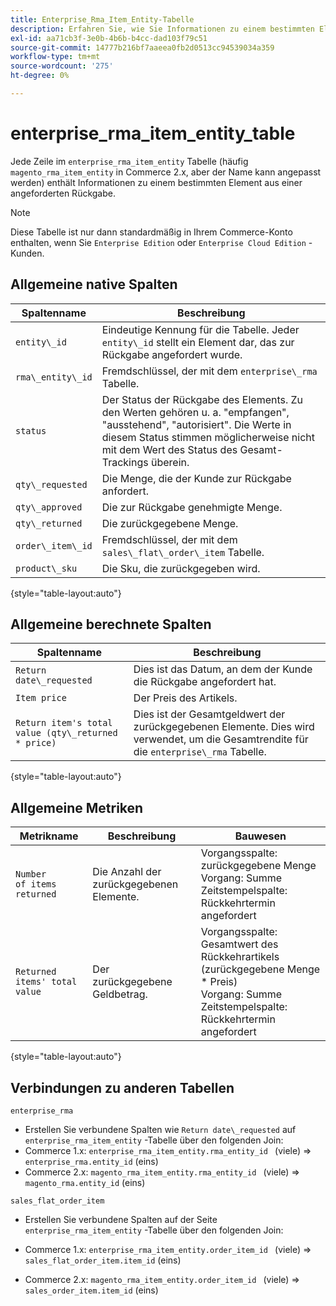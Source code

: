```yaml
---
title: Enterprise_Rma_Item_Entity-Tabelle
description: Erfahren Sie, wie Sie Informationen zu einem bestimmten Element aus einer angeforderten Rückgabe analysieren.
exl-id: aa71cb3f-3e0b-4b6b-b4cc-dad103f79c51
source-git-commit: 14777b216bf7aaeea0fb2d0513cc94539034a359
workflow-type: tm+mt
source-wordcount: '275'
ht-degree: 0%

---
```


# enterprise_rma_item_entity_table

Jede Zeile im `enterprise_rma_item_entity` Tabelle (häufig `magento_rma_item_entity` in Commerce 2.x, aber der Name kann angepasst werden) enthält Informationen zu einem bestimmten Element aus einer angeforderten Rückgabe.

>[!NOTE]
>
>Diese Tabelle ist nur dann standardmäßig in Ihrem Commerce-Konto enthalten, wenn Sie `Enterprise Edition` oder `Enterprise Cloud Edition` -Kunden.

## Allgemeine native Spalten

| **Spaltenname** | **Beschreibung** |
|---|---|
| `entity\_id` | Eindeutige Kennung für die Tabelle. Jeder `entity\_id` stellt ein Element dar, das zur Rückgabe angefordert wurde. |
| `rma\_entity\_id` | Fremdschlüssel, der mit dem `enterprise\_rma` Tabelle. |
| `status` | Der Status der Rückgabe des Elements. Zu den Werten gehören u. a. &quot;empfangen&quot;, &quot;ausstehend&quot;, &quot;autorisiert&quot;. Die Werte in diesem Status stimmen möglicherweise nicht mit dem Wert des Status des Gesamt-Trackings überein. |
| `qty\_requested` | Die Menge, die der Kunde zur Rückgabe anfordert. |
| `qty\_approved` | Die zur Rückgabe genehmigte Menge. |
| `qty\_returned` | Die zurückgegebene Menge. |
| `order\_item\_id` | Fremdschlüssel, der mit dem `sales\_flat\_order\_item` Tabelle. |
| `product\_sku` | Die Sku, die zurückgegeben wird. |

{style="table-layout:auto"}

## Allgemeine berechnete Spalten

| **Spaltenname** | **Beschreibung** |
|---|---|
| `Return date\_requested` | Dies ist das Datum, an dem der Kunde die Rückgabe angefordert hat. |
| `Item price` | Der Preis des Artikels. |
| `Return item's total value (qty\_returned * price)` | Dies ist der Gesamtgeldwert der zurückgegebenen Elemente. Dies wird verwendet, um die Gesamtrendite für die `enterprise\_rma` Tabelle. |

{style="table-layout:auto"}

## Allgemeine Metriken

| **Metrikname** | **Beschreibung** | **Bauwesen** |
|---|---|---|
| `Number of items returned` | Die Anzahl der zurückgegebenen Elemente. | Vorgangsspalte: zurückgegebene Menge<br>Vorgang: Summe<br>Zeitstempelspalte: Rückkehrtermin angefordert |
| `Returned items' total value` | Der zurückgegebene Geldbetrag. | Vorgangsspalte: Gesamtwert des Rückkehrartikels (zurückgegebene Menge * Preis)<br>Vorgang: Summe<br>Zeitstempelspalte: Rückkehrtermin angefordert |

{style="table-layout:auto"}

## Verbindungen zu anderen Tabellen

`enterprise_rma`

* Erstellen Sie verbundene Spalten wie `Return date\_requested` auf `enterprise_rma_item_entity` -Tabelle über den folgenden Join:
* Commerce 1.x: `enterprise_rma_item_entity.rma_entity_id ` (viele) => `enterprise_rma.entity_id` (eins)
* Commerce 2.x: `magento_rma_item_entity.rma_entity_id ` (viele) => `magento_rma.entity_id` (eins)

`sales_flat_order_item`

* Erstellen Sie verbundene Spalten auf der Seite  `enterprise_rma_item_entity` -Tabelle über den folgenden Join:

* Commerce 1.x: `enterprise_rma_item_entity.order_item_id ` (viele) => `sales_flat_order_item.item_id` (eins)
* Commerce 2.x: `magento_rma_item_entity.order_item_id ` (viele) => `sales_order_item.item_id` (eins)
